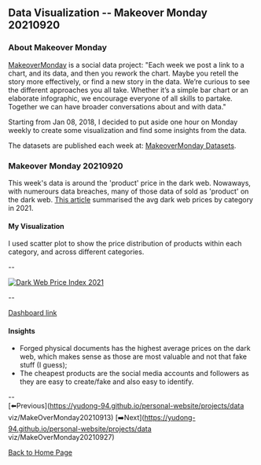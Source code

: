 <head>
  <!-- Global site tag (gtag.js) - Google Analytics -->
<script async src="https://www.googletagmanager.com/gtag/js?id=UA-112502179-1"></script>
<script>
  window.dataLayer = window.dataLayer || [];
  function gtag(){dataLayer.push(arguments);}
  gtag('js', new Date());

  gtag('config', 'UA-112502179-1');
</script>
</head>


## Data Visualization -- Makeover Monday 20210920

### About Makeover Monday

[MakeoverMonday](http://www.makeovermonday.co.uk/) is a social data project:
"Each week we post a link to a chart, and its data, and then you rework the chart.
Maybe you retell the story more effectively, or find a new story in the data.
We’re curious to see the different approaches you all take. Whether it’s a simple bar chart or an elaborate infographic, we encourage everyone of all skills to partake.
Together we can have broader conversations about and with data."

Starting from Jan 08, 2018, I decided to put aside one hour on Monday weekly to create some visualization and find some insights from the data.

The datasets are published each week at: [MakeoverMonday Datasets](http://www.makeovermonday.co.uk/data/).

### Makeover Monday 20210920

This week's data is around the 'product' price in the dark web. Nowaways, with numerours data breaches, many of those data of sold as 'product' on the dark web. [This article](https://www.privacyaffairs.com/dark-web-price-index-2021/) summarised the avg dark web prices by category in 2021.  

#### My Visualization

I used scatter plot to show the price distribution of products within each category, and across different categories.  

--  
<div class='tableauPlaceholder' id='viz1632194049657' style='position: relative'>
  <noscript><a href='#'>
    <img alt='Dark Web Price Index 2021 ' src='https:&#47;&#47;public.tableau.com&#47;static&#47;images&#47;Ma&#47;MakeOverMonday20210920DarkWebPriceIndex2021&#47;DarkWebPriceIndex2021&#47;1_rss.png' style='border: none' />
    </a></noscript>
  <object class='tableauViz'  style='display:none;'>
    <param name='host_url' value='https%3A%2F%2Fpublic.tableau.com%2F' /> 
    <param name='embed_code_version' value='3' /> 
    <param name='site_root' value='' />
    <param name='name' value='MakeOverMonday20210920DarkWebPriceIndex2021&#47;DarkWebPriceIndex2021' />
    <param name='tabs' value='no' />
    <param name='toolbar' value='yes' />
    <param name='static_image' value='https:&#47;&#47;public.tableau.com&#47;static&#47;images&#47;Ma&#47;MakeOverMonday20210920DarkWebPriceIndex2021&#47;DarkWebPriceIndex2021&#47;1.png' />
    <param name='animate_transition' value='yes' />
    <param name='display_static_image' value='yes' />
    <param name='display_spinner' value='yes' />
    <param name='display_overlay' value='yes' />
    <param name='display_count' value='yes' />
    <param name='language' value='en-US' />
    <param name='filter' value='publish=yes' />
  </object></div>            
  <script type='text/javascript'>        
  var divElement = document.getElementById('viz1632194049657');      
  var vizElement = divElement.getElementsByTagName('object')[0];       
  if ( divElement.offsetWidth > 800 ) { vizElement.style.width='600px';vizElement.style.height='627px';} else if ( divElement.offsetWidth > 500 ) { vizElement.style.width='600px';vizElement.style.height='627px';} else { vizElement.style.width='100%';vizElement.style.height='777px';}    
  var scriptElement = document.createElement('script');          
  scriptElement.src = 'https://public.tableau.com/javascripts/api/viz_v1.js';        
  vizElement.parentNode.insertBefore(scriptElement, vizElement);           
</script>
  
--  

[Dashboard link](https://public.tableau.com/views/MakeOverMonday20210920DarkWebPriceIndex2021/DarkWebPriceIndex2021?:language=en-US&publish=yes&:display_count=n&:origin=viz_share_link)
  
#### Insights
* Forged physical documents has the highest average prices on the dark web, which makes sense as those are most valuable and not that fake stuff (I guess);  
* The cheapest products are the social media accounts and followers as they are easy to create/fake and also easy to identify.  
  
--  
[⬅️Previous](https://yudong-94.github.io/personal-website/projects/data viz/MakeOverMonday20210913)  [➡️Next](https://yudong-94.github.io/personal-website/projects/data viz/MakeOverMonday20210927)  

[Back to Home Page](https://yudong-94.github.io/personal-website/)
